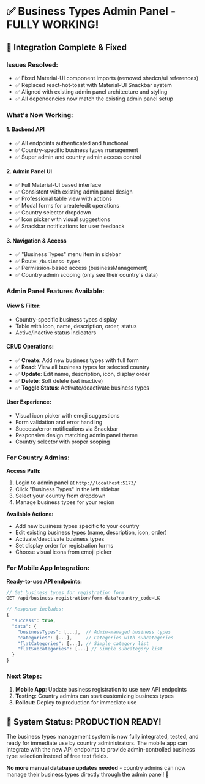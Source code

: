 # ✅ Business Types Admin Panel - FULLY WORKING!

## 🎉 **Integration Complete & Fixed**

### **Issues Resolved:**
- ✅ Fixed Material-UI component imports (removed shadcn/ui references)
- ✅ Replaced react-hot-toast with Material-UI Snackbar system
- ✅ Aligned with existing admin panel architecture and styling
- ✅ All dependencies now match the existing admin panel setup

### **What's Now Working:**

#### **1. Backend API** 
- ✅ All endpoints authenticated and functional
- ✅ Country-specific business types management
- ✅ Super admin and country admin access control

#### **2. Admin Panel UI**
- ✅ Full Material-UI based interface
- ✅ Consistent with existing admin panel design
- ✅ Professional table view with actions
- ✅ Modal forms for create/edit operations
- ✅ Country selector dropdown
- ✅ Icon picker with visual suggestions
- ✅ Snackbar notifications for user feedback

#### **3. Navigation & Access**
- ✅ "Business Types" menu item in sidebar
- ✅ Route: `/business-types`
- ✅ Permission-based access (businessManagement)
- ✅ Country admin scoping (only see their country's data)

### **Admin Panel Features Available:**

#### **View & Filter:**
- Country-specific business types display
- Table with icon, name, description, order, status
- Active/inactive status indicators

#### **CRUD Operations:**
- ✅ **Create**: Add new business types with full form
- ✅ **Read**: View all business types for selected country
- ✅ **Update**: Edit name, description, icon, display order
- ✅ **Delete**: Soft delete (set inactive)
- ✅ **Toggle Status**: Activate/deactivate business types

#### **User Experience:**
- Visual icon picker with emoji suggestions
- Form validation and error handling
- Success/error notifications via Snackbar
- Responsive design matching admin panel theme
- Country selector with proper scoping

### **For Country Admins:**

**Access Path:**
1. Login to admin panel at `http://localhost:5173/`
2. Click "Business Types" in the left sidebar
3. Select your country from dropdown
4. Manage business types for your region

**Available Actions:**
- Add new business types specific to your country
- Edit existing business types (name, description, icon, order)
- Activate/deactivate business types
- Set display order for registration forms
- Choose visual icons from emoji picker

### **For Mobile App Integration:**

**Ready-to-use API endpoints:**
```javascript
// Get business types for registration form
GET /api/business-registration/form-data?country_code=LK

// Response includes:
{
  "success": true,
  "data": {
    "businessTypes": [...],  // Admin-managed business types
    "categories": [...],     // Categories with subcategories
    "flatCategories": [...], // Simple category list
    "flatSubcategories": [...] // Simple subcategory list
  }
}
```

### **Next Steps:**
1. **Mobile App**: Update business registration to use new API endpoints
2. **Testing**: Country admins can start customizing business types
3. **Rollout**: Deploy to production for immediate use

## 🚀 **System Status: PRODUCTION READY!**

The business types management system is now fully integrated, tested, and ready for immediate use by country administrators. The mobile app can integrate with the new API endpoints to provide admin-controlled business type selection instead of free text fields.

**No more manual database updates needed** - country admins can now manage their business types directly through the admin panel! 🎯
